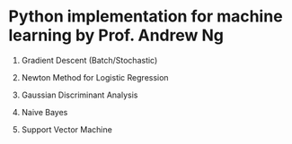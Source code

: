 # Python implementation for machine learning by Prof. Andrew Ng

1. Gradient Descent (Batch/Stochastic)

2. Newton Method for Logistic Regression

3. Gaussian Discriminant Analysis

4. Naive Bayes

5. Support Vector Machine

